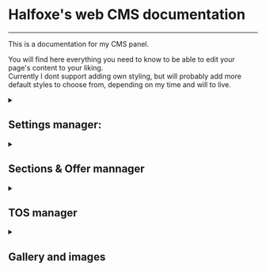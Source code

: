 # Halfoxe's web CMS documentation

---

This is a documentation for my CMS panel.

You will find here everything you need to know to 
be able to edit your page's content to your liking. <br>
Currently I dont support adding own styling, but will probably add more
default styles to choose from, depending on my time and will to live.

<details>
<summary> 

## Settings manager:</summary>

 You can manage values of all possible editable settings in here. 
>
> Usage:
> - Select a setting value you want to edit from the dropdown menu.
> - It's value will be displayed in box under.
> - Now you can edit it almost freely. If its a boolean value, you can only switch between True and False option.
> - After you finish editing the value, press <button>Save</button>. You will be informed if the action was performed correctly.
> 
> All settings used now:
>
> | Name | Value datatype | Info |
> |------|--------|------|
> | name | string/text | A name that is displayed on website |
> | name_first | boolean | Determins if name should be above or under icon |
> | dynamic_name | boolean | Determins if name should be on first load animated or not |
> | maintanance | boolean | Turns on maintanance mode. While in maintanance mod, <br> no content other then icon, name, and social links <br> will be displayed|
> | about_me | string/text | This text will be displayed on the homepage of your website.<br> Limit is 750 characters (shall be more then enough) |
> | price_asc | bool | Determins if offers should be displayed with price ascending or descending |

</details>



<details> 
<summary>

## Sections & Offer mannager</summary>

Here you can edit your sections and offers displayed in it.

<b>Note: for offers, you first need to select coresponding 

section in the Section part. 
<br>
<br>
Only offers from selected section are displayed in the dropdown menu.
</b>

#### Editing, Adding and Deletings: 



> - Editing:
> > - Select a section or offer you want to edit from dropdown menu.
> > - After you select the section or offer , you can edit its parametrs.
> > - When you done, click <button>Rename section</button> or <button>Update offer</button> depending on what you editing.
>
> - Adding:
> > - Type parametrs for new section or offer in bottom text pannel.
> > - When you done, click <button>Add section</button> or <button>Add offer</button> depending on what you adding.
>
> - Deleting:
> > - Select a section or offer you want to delete.
> > - After that, click <button>Delete section</button> or <button>Delete offer</button> depending on what you want to delete.
> > - You will be promted if you really want to delete it.
> > - If you do, click <button>yes</button>, otherwise click <button>cancel</button>.

For offers, you can put the price to 0 to only add text, without any price attached. 
<br> <br>
It is kinda scuffed rn, because I didnt really thought how the pricelist was initialy constructed, and didnt add

option for just adding "comments" (like that additional character price etc.)

You can figure it out how to make it to your liking. If anything just text me somewhere. I'll try help you

<br>
<br>
Gonna work on that later. Maybe. Probably yes but nobody know.


</details>


<details>

<summary>

## TOS manager </summary>

In this section, you can edit your TOS page. 

It works same as the previous Sections & Offers manager, but there are extra features.
<br>
<br>
How to corectly use TOS manager:

> All TOS are united and grouped by name. 
>
> You have to allways declare a new TOS group by creating a following these instructions:
> > - First to declare new group, create a new TOS
> > - in the name, use your group name and add `_title` to end of it (for example `General_title`)
> > - For text, write what title you want this group to have (for example `General`) and but it in H3 tag (`<h3>General</h3>`).
> > - to add new TOS to  that group, set the name to Group name and <br> add some text after soo you can identifie it (for example `General_1`)
> > - <b>IMPROTANT</b> - do NOT use as identifier name same as another group, it might break the system <br> (I did not test it, but I doubt it would work correctly)
> > - Then just add your TOS text as usual for offer, and as name allways set coresponding Group name. 

<b>IF YOU DELETE THE GROUP'S TITLE, IT WONT SHOW ANY OF ITS CONTENT. </b>

If you want to bring back the group, just create new TOS with the previous group name. <br> 
It will again bring itself above the rest of groups content, but it will be on the bottom, <br>
soo you can use that to your advantage and re-order your tos.<br><br>
I 'ain't doing a sorter for that when you can use this ~~bug~~ *feature*

</details>

<details>
<summary> 

## Gallery and images </summary>

In this section, you can add images to your gallery. <br>

> Uploading image
> > - To upload your image, just upload it into the field (there is a <button>Browse...</button>)
> > - After that, you can choose in which section your image belongs. You can change that later. The default is the first section.
> > - Add to your image any text you want to have it, like who's OC it is, what type it is <br> (it will also display section name, soo no need to do that, its usefull for YCH names and etc.)
> > - Then, just click the <button>Upload Image</button>, and you are done. Your image is now uplaoded to your gallery.
>
> Updating and deleting images.
> > - First, select your image you want to edit/delete.
> > > - For deleting, just click <button>Delete Image</button>. 
> > > - You will be promted if you really want to do this. Proceed with that you are done.
> > - You cant really update the image itself, you need to delete it and upload new version for the image update.
> > - However, you can edit its text, and it's coresponding section. 
> > - Just edit what you want, and click <button>Update image</button>
</details>





<br>
<br>
<br>
<br>
<br>
<br>
<br>
<br>
<br>
